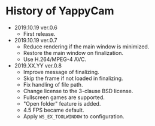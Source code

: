 # History of YappyCam

- 2019.10.19 ver.0.6
    - First release.
- 2019.10.19 ver.0.7
    - Reduce rendering if the main window is minimized.
    - Restore the main window on finalization.
    - Use H.264/MPEG-4 AVC.
- 2019.XX.YY ver.0.8
    - Improve message of finalizing.
    - Skip the frame if not loaded in finalizing.
    - Fix handling of file path.
    - Change license to the 3-clause BSD license.
    - Fullscreen games are supported.
    - "Open folder" feature is added.
    - 4.5 FPS became default.
    - Apply `WS_EX_TOOLWINDOW` to configuration.
